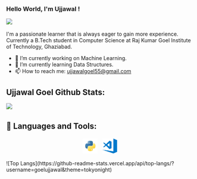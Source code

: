 ### Hello World, I'm Ujjawal !

![](https://visitor-badge.laobi.icu/badge?page_id=goelujjawal.goelujjawal)
<!--
**goelujjawal/goelujjawal** is a ✨ _special_ ✨ repository because its `README.md` (this file) appears on your GitHub profile.

Here are some ideas to get you started:

- 🔭 I’m currently working on ...
- 🌱 I’m currently learning ...
- 👯 I’m looking to collaborate on ...
- 🤔 I’m looking for help with ...
- 💬 Ask me about ...
- 📫 How to reach me: ...
- 😄 Pronouns: ...
- ⚡ Fun fact: ...
-->
 I'm a passionate learner that is always eager to gain more experience. Currently a B.Tech student in Computer Science at Raj Kumar Goel Institute of Technology, Ghaziabad.
 
 - 🔭 I’m currently working on Machine Learning.
 - 🌱 I’m currently learning Data Structures.
 - 📫 How to reach me: ujjawalgoel55@gmail.com



## Ujjawal Goel Github Stats:
 <img src="https://github-readme-stats.vercel.app/api?username=goelujjawal&&show_icons=true&title_color=ffffff&icon_color=bb2acf&text_color=daf7dc&bg_color=151515">
 
## 🧰 Languages and Tools:
<p align="center">
<img src="https://raw.githubusercontent.com/github/explore/80688e429a7d4ef2fca1e82350fe8e3517d3494d/topics/python/python.png" alt="Python" height="40" style="vertical-align:top; margin:4px">
<img src="https://raw.githubusercontent.com/github/explore/80688e429a7d4ef2fca1e82350fe8e3517d3494d/topics/visual-studio-code/visual-studio-code.png" alt="VS Code" height="40" style="vertical-align:top; margin:4px">
</p>
 ![Top Langs](https://github-readme-stats.vercel.app/api/top-langs/?username=goelujjawal&theme=tokyonight)
